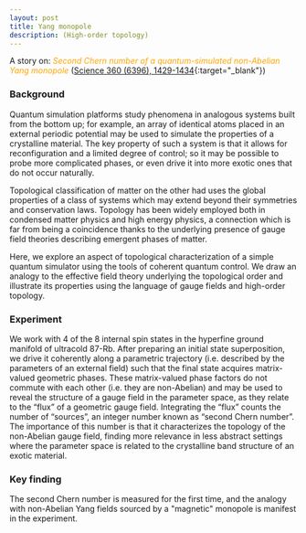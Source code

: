 ```yaml
---
layout: post
title: Yang monopole
description: (High-order topology)
---
```



A story on:
<i style="color:Orange;"> Second Chern number of a quantum-simulated non-Abelian Yang monopole </i>
([Science 360 (6396), 1429-1434](https://science.sciencemag.org/content/360/6396/1429.editor-summary){:target="_blank"})


### Background
Quantum simulation platforms study phenomena in analogous systems built from the bottom up; for example, an array of identical atoms placed in an external periodic potential may be used to simulate the properties of a crystalline material. The key property of such a system is that it allows for reconfiguration and a limited degree of control; so it may be possible to probe more complicated phases, or even drive it into more exotic ones that do not occur naturally.

Topological classification of matter on the other had uses the global properties of a class of systems which may extend beyond their symmetries and conservation laws. Topology has been widely employed both in condensed matter physics and high energy physics, a connection which is far from being a coincidence thanks to the underlying presence of gauge field theories describing emergent phases of matter.

Here, we explore an aspect of topological characterization of a simple quantum simulator using the tools of coherent quantum control. We draw an analogy to the effective field theory underlying the topological order and illustrate its properties using the language of gauge fields and high-order topology.

### Experiment

We work with 4 of the 8 internal spin states in the hyperfine ground manifold of ultracold 87-Rb. After preparing an initial state superposition, we drive it coherently along a parametric trajectory (i.e. described by the parameters of an external field) such that the final state acquires matrix-valued geometric phases. These matrix-valued phase factors do not commute with each other (i.e. they are non-Abelian) and may be used to reveal the structure of a gauge field in the parameter space, as they relate to the “flux” of a geometric gauge field. Integrating the “flux” counts the number of “sources”, an integer number known as “second Chern number”. The importance of this number is that it characterizes the topology of the non-Abelian gauge field, finding more relevance in less abstract settings where the parameter space is related to the crystalline band structure of an exotic material.

### Key finding

The second Chern number is measured for the first time, and the analogy with non-Abelian Yang fields sourced by a "magnetic" monopole is manifest in the experiment.